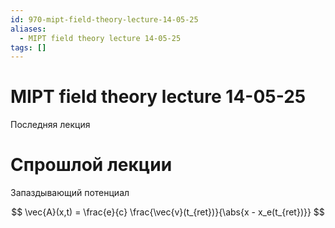 ```yaml
---
id: 970-mipt-field-theory-lecture-14-05-25
aliases:
  - MIPT field theory lecture 14-05-25
tags: []
---
```


# MIPT field theory lecture 14-05-25

Последняя лекция

# Спрошлой лекции
Запаздывающий потенциал

$$
\vec{A}(x,t) = \frac{e}{c} \frac{\vec{v}(t_{ret})}{\abs{x - x_e(t_{ret})}}
$$
